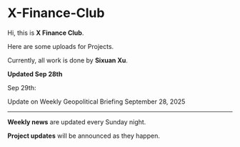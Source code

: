 # X-Finance-Club

Hi, this is **X Finance Club**.

Here are some uploads for Projects.

Currently, all work is done by **Sixuan Xu**.

**Updated Sep 28th**


Sep 29th:

Update on
Weekly Geopolitical Briefing September 28, 2025

---

**Weekly news** are updated every Sunday night.

**Project updates** will be announced as they happen.
